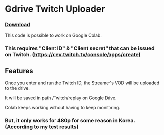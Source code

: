 # Gdrive Twitch Uploader
### <a href="https://github.com/EunGeon222/gdrive-twitch-uploader/archive/refs/heads/main.zip">Download</a>
This code is possible to work on Google Colab.
### This requires "Client ID" & "Client secret" that can be issued on Twitch. (https://dev.twitch.tv/console/apps/create)

## Features
Once you enter and run the Twitch ID, the Streamer's VOD will be uploaded to the drive.

It will be saved in path /Twitch/replay on Google Drive.

Colab keeps working without having to keep monitoring.
### But, it only works for 480p for some reason in Korea.(According to my test results)
